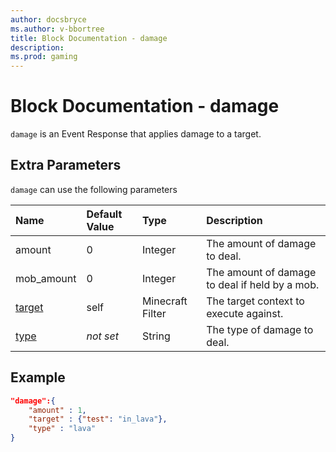 ```yaml
---
author: docsbryce
ms.author: v-bbortree
title: Block Documentation - damage
description:
ms.prod: gaming
---
```


# Block Documentation - damage

`damage` is an Event Response that applies damage to a target.

## Extra Parameters

`damage` can use the following parameters

|Name |Default Value  |Type  |Description  |
|:----------|:----------|:----------|:----------|
|amount| 0| Integer|  The amount of damage to deal. |
| mob_amount| 0 | Integer | The amount of damage to deal if held by a mob. |
|[target](../../../EntityReference/Examples/FilterList.md)| self| Minecraft Filter|  The target context to execute against. |
|[type](../../../EntityReference/Examples/Filters/has_damage.md#list-of-damage-types)|*not set* | String| The type of damage to deal. |

## Example

```json
"damage":{
    "amount" : 1,
    "target" : {"test": "in_lava"},
    "type" : "lava"
}
```
